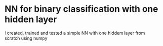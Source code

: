 # NN for binary classification with one hidden layer

I created, trained and tested a simple NN with one hiddem layer from scratch using numpy
